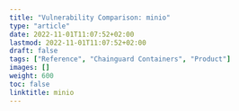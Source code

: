 ```yaml
---
title: "Vulnerability Comparison: minio"
type: "article"
date: 2022-11-01T11:07:52+02:00
lastmod: 2022-11-01T11:07:52+02:00
draft: false
tags: ["Reference", "Chainguard Containers", "Product"]
images: []
weight: 600
toc: false
linktitle: minio
---
```



